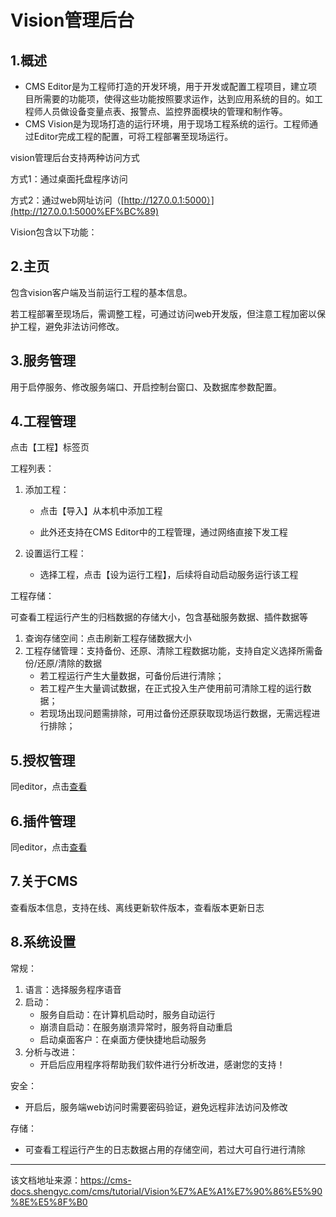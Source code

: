 # Vision管理后台

## 1.概述​

  * CMS Editor是为工程师打造的开发环境，用于开发或配置工程项目，建立项目所需要的功能项，使得这些功能按照要求运作，达到应用系统的目的。如工程师人员做设备变量点表、报警点、监控界面模块的管理和制作等。
  * CMS Vision是为现场打造的运行环境，用于现场工程系统的运行。工程师通过Editor完成工程的配置，可将工程部署至现场运行。



vision管理后台支持两种访问方式

方式1：通过桌面托盘程序访问

方式2：通过web网址访问（[http://127.0.0.1:5000）](http://127.0.0.1:5000%EF%BC%89)

Vision包含以下功能：

## 2.主页​

包含vision客户端及当前运行工程的基本信息。

若工程部署至现场后，需调整工程，可通过访问web开发版，但注意工程加密以保护工程，避免非法访问修改。

## 3.服务管理​

用于启停服务、修改服务端口、开启控制台窗口、及数据库参数配置。

## 4.工程管理​

点击【工程】标签页

工程列表：

  1. 添加工程：

     * 点击【导入】从本机中添加工程

     * 此外还支持在CMS Editor中的工程管理，通过网络直接下发工程

  2. 设置运行工程：

     * 选择工程，点击【设为运行工程】，后续将自动启动服务运行该工程



工程存储：

可查看工程运行产生的归档数据的存储大小，包含基础服务数据、插件数据等

  1. 查询存储空间：点击刷新工程存储数据大小
  2. 工程存储管理：支持备份、还原、清除工程数据功能，支持自定义选择所需备份/还原/清除的数据
     * 若工程运行产生大量数据，可备份后进行清除；
     * 若工程产生大量调试数据，在正式投入生产使用前可清除工程的运行数据；
     * 若现场出现问题需排除，可用过备份还原获取现场运行数据，无需远程进行排除；



## 5.授权管理​

同editor，点击[查看](/cms/tutorial/快速入门/软件授权)

## 6.插件管理​

同editor，点击[查看](/cms/tutorial/插件管理)

## 7.关于CMS​

查看版本信息，支持在线、离线更新软件版本，查看版本更新日志

## 8.系统设置​

常规：

  1. 语言：选择服务程序语音
  2. 启动：
     * 服务自启动：在计算机启动时，服务自动运行
     * 崩溃自启动：在服务崩溃异常时，服务将自动重启
     * 启动桌面客户：在桌面方便快捷地启动服务
  3. 分析与改进：
     * 开启后应用程序将帮助我们软件进行分析改进，感谢您的支持！



安全：

  * 开启后，服务端web访问时需要密码验证，避免远程非法访问及修改



存储：

  * 可查看工程运行产生的日志数据占用的存储空间，若过大可自行进行清除 




---

该文档地址来源：https://cms-docs.shengyc.com/cms/tutorial/Vision%E7%AE%A1%E7%90%86%E5%90%8E%E5%8F%B0